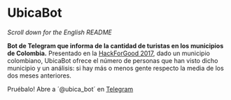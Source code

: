 # UbicaBot
*Scroll down for the English README*

**Bot de Telegram que informa de la cantidad de turistas en los municipios de Colombia.**
Presentado en la [HackForGood 2017](http://hackforgood.net), dado un municipio colombiano, UbicaBot ofrece el número de personas que han visto dicho municipio y un análisis: si hay más o menos gente respecto la media de los dos meses anteriores.

Pruébalo! Abre a ´@ubica_bot´ en [Telegram](http://telegram.me/ubica_bot)
